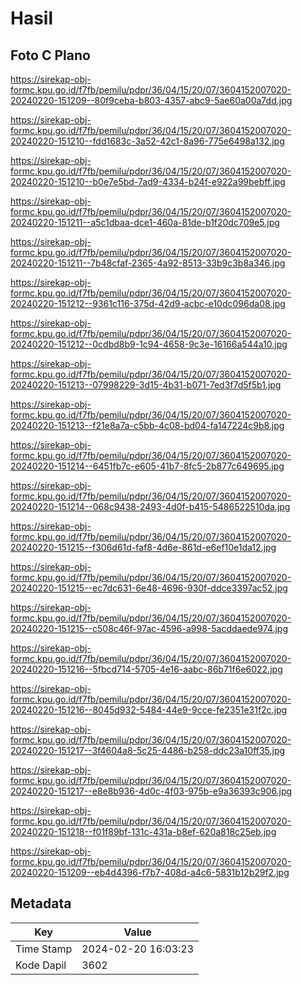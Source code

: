 # Hasil

## Foto C Plano

https://sirekap-obj-formc.kpu.go.id/f7fb/pemilu/pdpr/36/04/15/20/07/3604152007020-20240220-151209--80f9ceba-b803-4357-abc9-5ae60a00a7dd.jpg

https://sirekap-obj-formc.kpu.go.id/f7fb/pemilu/pdpr/36/04/15/20/07/3604152007020-20240220-151210--fdd1683c-3a52-42c1-8a96-775e6498a132.jpg

https://sirekap-obj-formc.kpu.go.id/f7fb/pemilu/pdpr/36/04/15/20/07/3604152007020-20240220-151210--b0e7e5bd-7ad9-4334-b24f-e922a99bebff.jpg

https://sirekap-obj-formc.kpu.go.id/f7fb/pemilu/pdpr/36/04/15/20/07/3604152007020-20240220-151211--a5c1dbaa-dce1-460a-81de-b1f20dc709e5.jpg

https://sirekap-obj-formc.kpu.go.id/f7fb/pemilu/pdpr/36/04/15/20/07/3604152007020-20240220-151211--7b48cfaf-2365-4a92-8513-33b9c3b8a346.jpg

https://sirekap-obj-formc.kpu.go.id/f7fb/pemilu/pdpr/36/04/15/20/07/3604152007020-20240220-151212--9361c116-375d-42d9-acbc-e10dc096da08.jpg

https://sirekap-obj-formc.kpu.go.id/f7fb/pemilu/pdpr/36/04/15/20/07/3604152007020-20240220-151212--0cdbd8b9-1c94-4658-9c3e-16166a544a10.jpg

https://sirekap-obj-formc.kpu.go.id/f7fb/pemilu/pdpr/36/04/15/20/07/3604152007020-20240220-151213--07998229-3d15-4b31-b071-7ed3f7d5f5b1.jpg

https://sirekap-obj-formc.kpu.go.id/f7fb/pemilu/pdpr/36/04/15/20/07/3604152007020-20240220-151213--f21e8a7a-c5bb-4c08-bd04-fa147224c9b8.jpg

https://sirekap-obj-formc.kpu.go.id/f7fb/pemilu/pdpr/36/04/15/20/07/3604152007020-20240220-151214--6451fb7c-e605-41b7-8fc5-2b877c649695.jpg

https://sirekap-obj-formc.kpu.go.id/f7fb/pemilu/pdpr/36/04/15/20/07/3604152007020-20240220-151214--068c9438-2493-4d0f-b415-5486522510da.jpg

https://sirekap-obj-formc.kpu.go.id/f7fb/pemilu/pdpr/36/04/15/20/07/3604152007020-20240220-151215--f306d61d-faf8-4d6e-861d-e6ef10e1da12.jpg

https://sirekap-obj-formc.kpu.go.id/f7fb/pemilu/pdpr/36/04/15/20/07/3604152007020-20240220-151215--ec7dc631-6e48-4696-930f-ddce3397ac52.jpg

https://sirekap-obj-formc.kpu.go.id/f7fb/pemilu/pdpr/36/04/15/20/07/3604152007020-20240220-151215--c508c46f-97ac-4596-a998-5acddaede974.jpg

https://sirekap-obj-formc.kpu.go.id/f7fb/pemilu/pdpr/36/04/15/20/07/3604152007020-20240220-151216--5fbcd714-5705-4e16-aabc-86b71f6e6022.jpg

https://sirekap-obj-formc.kpu.go.id/f7fb/pemilu/pdpr/36/04/15/20/07/3604152007020-20240220-151216--8045d932-5484-44e9-9cce-fe2351e31f2c.jpg

https://sirekap-obj-formc.kpu.go.id/f7fb/pemilu/pdpr/36/04/15/20/07/3604152007020-20240220-151217--3f4604a8-5c25-4486-b258-ddc23a10ff35.jpg

https://sirekap-obj-formc.kpu.go.id/f7fb/pemilu/pdpr/36/04/15/20/07/3604152007020-20240220-151217--e8e8b936-4d0c-4f03-975b-e9a36393c906.jpg

https://sirekap-obj-formc.kpu.go.id/f7fb/pemilu/pdpr/36/04/15/20/07/3604152007020-20240220-151218--f01f89bf-131c-431a-b8ef-620a818c25eb.jpg

https://sirekap-obj-formc.kpu.go.id/f7fb/pemilu/pdpr/36/04/15/20/07/3604152007020-20240220-151209--eb4d4396-f7b7-408d-a4c6-5831b12b29f2.jpg


## Metadata

| Key        | Value               |
| ---------- | ------------------- |
| Time Stamp | 2024-02-20 16:03:23 |
| Kode Dapil | 3602                |



